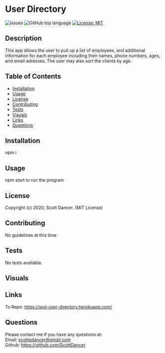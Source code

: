 # User Directory

![issues](https://img.shields.io/github/issues/ScottDancer/burger-app)
![GitHub top language](https://img.shields.io/github/languages/top/ScottDancer/burger-app)
[![License: MIT](https://img.shields.io/badge/License-MIT-yellow.svg)](https://opensource.org/licenses/MIT)
  
## Description 
This app allows the user to pull up a list of employees, and additional information for each employee including their names, phone numbers, ages, and email adresses.  The user may also sort the clients by age. 


## Table of Contents 
* [Installation](#Installation)
* [Usage](#Usage)
* [License](#License)
* [Contributing](#Contributing)
* [Tests](#Tests)
* [Visuals](#Visuals)
* [Links](#Links)
* [Questions](#Questions)

## Installation

npm i
## Usage

npm start to run the program

## License
Copyright (c) 2020, Scott Dancer. (MIT License)

## Contributing 
No guidelines at this time 

## Tests
No tests available 

## Visuals

## Links
To Repo: 
https://spd-user-directory.herokuapp.com/
 

## Questions 
Please contact me if you have any questions at:
<br>Email: scottpdancer@gmail.com
<br>Github: https://github.com/ScottDancer
